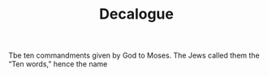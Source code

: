 ---
title: Decalogue
letter: D
permalink: "/definitions/bld-decalogue.html"
body: Tbe ten commandments given by God to Moses. The Jews called them the “Ten words,”
  hence the name
published_at: '2018-07-07'
source: Black's Law Dictionary 2nd Ed (1910)
layout: post
---